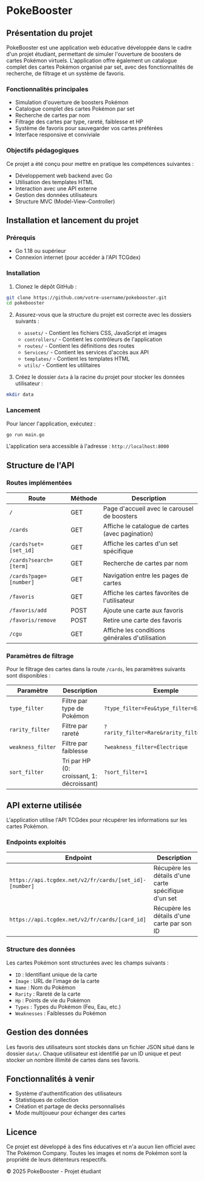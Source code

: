 # PokeBooster

## Présentation du projet

PokeBooster est une application web éducative développée dans le cadre d'un projet étudiant, permettant de simuler l'ouverture de boosters de cartes Pokémon virtuels. L'application offre également un catalogue complet des cartes Pokémon organisé par set, avec des fonctionnalités de recherche, de filtrage et un système de favoris.

### Fonctionnalités principales

- Simulation d'ouverture de boosters Pokémon
- Catalogue complet des cartes Pokémon par set
- Recherche de cartes par nom
- Filtrage des cartes par type, rareté, faiblesse et HP
- Système de favoris pour sauvegarder vos cartes préférées
- Interface responsive et conviviale

### Objectifs pédagogiques

Ce projet a été conçu pour mettre en pratique les compétences suivantes :
- Développement web backend avec Go
- Utilisation des templates HTML
- Interaction avec une API externe
- Gestion des données utilisateurs
- Structure MVC (Model-View-Controller)

## Installation et lancement du projet

### Prérequis

- Go 1.18 ou supérieur
- Connexion internet (pour accéder à l'API TCGdex)

### Installation

1. Clonez le dépôt GitHub :
```bash
git clone https://github.com/votre-username/pokebooster.git
cd pokebooster
```

2. Assurez-vous que la structure du projet est correcte avec les dossiers suivants :
   - `assets/` - Contient les fichiers CSS, JavaScript et images
   - `controllers/` - Contient les contrôleurs de l'application
   - `routes/` - Contient les définitions des routes
   - `Services/` - Contient les services d'accès aux API
   - `templates/` - Contient les templates HTML
   - `utils/` - Contient les utilitaires

3. Créez le dossier `data` à la racine du projet pour stocker les données utilisateur :
```bash
mkdir data
```

### Lancement

Pour lancer l'application, exécutez :
```bash
go run main.go
```

L'application sera accessible à l'adresse : `http://localhost:8000`

## Structure de l'API

### Routes implémentées

| Route | Méthode | Description |
|-------|---------|-------------|
| `/` | GET | Page d'accueil avec le carousel de boosters |
| `/cards` | GET | Affiche le catalogue de cartes (avec pagination) |
| `/cards?set=[set_id]` | GET | Affiche les cartes d'un set spécifique |
| `/cards?search=[term]` | GET | Recherche de cartes par nom |
| `/cards?page=[number]` | GET | Navigation entre les pages de cartes |
| `/favoris` | GET | Affiche les cartes favorites de l'utilisateur |
| `/favoris/add` | POST | Ajoute une carte aux favoris |
| `/favoris/remove` | POST | Retire une carte des favoris |
| `/cgu` | GET | Affiche les conditions générales d'utilisation |

### Paramètres de filtrage

Pour le filtrage des cartes dans la route `/cards`, les paramètres suivants sont disponibles :

| Paramètre | Description | Exemple |
|-----------|-------------|---------|
| `type_filter` | Filtre par type de Pokémon | `?type_filter=Feu&type_filter=Eau` |
| `rarity_filter` | Filtre par rareté | `?rarity_filter=Rare&rarity_filter=Commune` |
| `weakness_filter` | Filtre par faiblesse | `?weakness_filter=Électrique` |
| `sort_filter` | Tri par HP (0: croissant, 1: décroissant) | `?sort_filter=1` |

## API externe utilisée

L'application utilise l'API TCGdex pour récupérer les informations sur les cartes Pokémon.

### Endpoints exploités

| Endpoint | Description |
|----------|-------------|
| `https://api.tcgdex.net/v2/fr/cards/[set_id]-[number]` | Récupère les détails d'une carte spécifique d'un set |
| `https://api.tcgdex.net/v2/fr/cards/[card_id]` | Récupère les détails d'une carte par son ID |

### Structure des données

Les cartes Pokémon sont structurées avec les champs suivants :
- `ID` : Identifiant unique de la carte
- `Image` : URL de l'image de la carte
- `Name` : Nom du Pokémon
- `Rarity` : Rareté de la carte
- `Hp` : Points de vie du Pokémon
- `Types` : Types du Pokémon (Feu, Eau, etc.)
- `Weaknesses` : Faiblesses du Pokémon

## Gestion des données

Les favoris des utilisateurs sont stockés dans un fichier JSON situé dans le dossier `data/`. Chaque utilisateur est identifié par un ID unique et peut stocker un nombre illimité de cartes dans ses favoris.

## Fonctionnalités à venir

- Système d'authentification des utilisateurs
- Statistiques de collection
- Création et partage de decks personnalisés
- Mode multijoueur pour échanger des cartes

## Licence

Ce projet est développé à des fins éducatives et n'a aucun lien officiel avec The Pokémon Company. Toutes les images et noms de Pokémon sont la propriété de leurs détenteurs respectifs.

© 2025 PokeBooster - Projet étudiant

